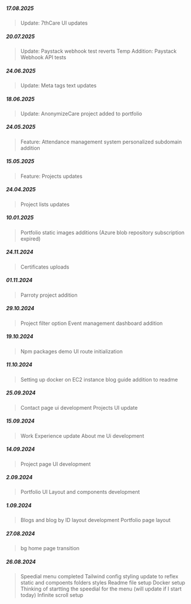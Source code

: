 ##### 17.08.2025

> Update: 7thCare UI updates

##### 20.07.2025

> Update: Paystack webhook test reverts
> Temp Addition: Paystack Webhook API tests

##### 24.06.2025

> Update: Meta tags text updates

##### 18.06.2025

> Update: AnonymizeCare project added to portfolio

##### 24.05.2025

> Feature: Attendance management system personalized subdomain addition

##### 15.05.2025

> Feature: Projects updates

##### 24.04.2025

> Project lists updates

##### 10.01.2025

> Portfolio static images additions (Azure blob repository subscription expired)

##### 24.11.2024

> Certificates uploads

##### 01.11.2024

> Parroty project addition

##### 29.10.2024

> Project filter option
> Event management dashboard addition

##### 19.10.2024

> Npm packages demo UI route initialization

##### 11.10.2024

> Setting up docker on EC2 instance blog guide addition to readme

##### 25.09.2024

> Contact page ui development
> Projects UI update

##### 15.09.2024

> Work Experience update
> About me Ui development

##### 14.09.2024

> Project page UI development

##### 2.09.2024

> Portfolio UI Layout and components development

##### 1.09.2024

> Blogs and blog by ID layout development
> Portfolio page layout

##### 27.08.2024

> bg home page transition

##### 26.08.2024

> Speedial menu completed
> Tailwind config styling update to reflex static and compoents folders styles
> Readme file setup
> Docker setup
> Thinking of startting the speedial for the menu (will update if I start today)
> Infinite scroll setup
